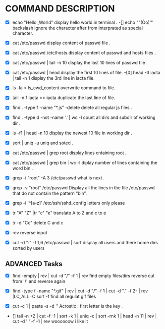 # COMMAND DESCRIPTION

-[x] echo "Hello ,World"
display hello world in terminal .
-[] echo "\"(Ôo)'"
backslash ignore the character after from interprated as special character.
-[x] cat /etc/passwd
display content of passwd file .
-[x] cat /etc/passwd /etc/hosts
display content of passwd and hosts files .
-[x] cat /etc/passwd | tail -n 10
display the last 10 lines of passwd file .
-[x] cat /etc/passwd | head
display the first 10 lines of file.
-[0] head -3 iacta | tail -n 1
display the 3rd line in iacta file.
-[x] ls -la > ls_cwd_content
overwrite command to file.
-[x] tail -n 1 iacta >> iacta
duplicate the last line of file.
-[x] find . -type f -name "*.js" -delete
delete all regular js files .
-[x] find . -type d -not -name '.' | wc -l
count all dirs and subdir of working dir .
-[x] ls -f1 | head -n 10
display the newest 10 file in working dir .
-[x] sort | uniq -u
uniq and soted .
-[X] cat /etc/passwd | grep root
display lines cntaining root .
-[x] cat /etc/passwd | grep bin | wc -l
diplay number of lines containing the word bin .
-[x] grep -i "root" -A 3 /etc/passwd
what is next .
-[x] grep -v "root" /etc/passwd
Display all the lines in the file /etc/passwd that do not contain the pattern “bin”.
-[x] grep -i '^[a-z]' /etc/ssh/sshd_config
letters only please
-[x] tr "A" "Z" |tr "c" "e"
translate A to Z and c to e

-[x] tr -d "Cc"
delete C and c

-[x] rev
reverse input

-[x] cut -d ":" -f 1,6 /etc/passwd | sort
display all users and there home dirs sorted by users

## ADVANCED Tasks

-[x] find -empty | rev | cut -d "/" -f 1 | rev
find empty files/dirs reverse cut from '/' and reverse again

- [x] find -type f -name "*.gif" | rev | cut -d "/" -f 1 | cut -d "." -f 2- | rev |LC_ALL=C sort -f
find all regulat gif files

- [x] cut -c 1 | paste -s -d ''
Acrostic : first letter is the key .

- [] tail -n +2 | cut -f -1 | sort -k 1 | uniq -c | sort -rnk 1 | head -n 11 | rev | cut -d ' ' -f -1 | rev
woooooow i like it 